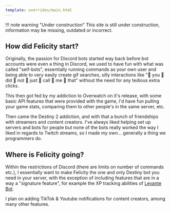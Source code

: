 ```yaml
---
template: overrides/main.html
---
```


!!! note warning "Under construction"
    This site is still under construction, information may be missing, outdated or incorrect.

## How did Felicity start?

Originally, the passion for Discord bots started way back before bot accounts were even a thing in Discord, we used to have fun with what was called "self-bots", essentially running commands as your own user and being able to very easily create gif searches, silly interactions like ":clap: you :clap: did :clap: not :clap: just :clap: call :clap: me :clap: that" without the need for any tedious extra clicks.

This then got fed by my addiction to Overwatch on it's release, with some basic API features that were provided with the game, I'd have fun pulling your game stats, comparing them to other people's in the same server, etc.

Then came the Destiny 2 addiction, and with that a bunch of friendships with streamers and content creators. I've always liked helping set up servers and bots for people but none of the bots really worked the way I liked in regards to Twitch streams, so I made my own... generally a thing we programmers do.

## Where is Felicity going?

Within the restrictions of Discord (there are limits on number of commands etc.), I essentially want to make Felicity the one and only Destiny bot you need in your server, with the exception of including features that are in a way a "signature feature", for example the XP tracking abilities of [Levante Bot](https://twitter.com/Levante_Bot).

I plan on adding TikTok & Youtube notifications for content creators, among many other features.